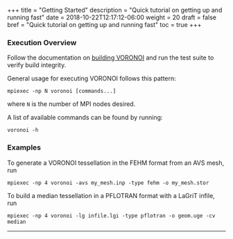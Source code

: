 +++
title = "Getting Started"
description = "Quick tutorial on getting up and running fast"
date = 2018-10-22T12:17:12-06:00
weight = 20
draft = false
bref = "Quick tutorial on getting up and running fast"
toc = true
+++

### Execution Overview ###

Follow the documentation on [building VORONOI](../building/) and run the test
suite to verify build integrity.

General usage for executing VORONOI follows this pattern:

    mpiexec -np N voronoi [commands...]
    
where `N` is the number of MPI nodes desired.

A list of available commands can be found by running:

    voronoi -h

### Examples ###

To generate a VORONOI tessellation in the FEHM format from an AVS mesh, run

    mpiexec -np 4 voronoi -avs my_mesh.inp -type fehm -o my_mesh.stor
    
To build a median tessellation in a PFLOTRAN format with a LaGriT infile, run

    mpiexec -np 4 voronoi -lg infile.lgi -type pflotran -o geom.uge -cv median

------------------------------------